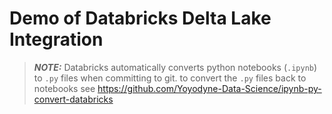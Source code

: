# Demo of Databricks Delta Lake Integration

> **_NOTE:_**  Databricks automatically converts python notebooks (`.ipynb`) to `.py` files when committing to git. to convert the `.py` files back to notebooks see https://github.com/Yoyodyne-Data-Science/ipynb-py-convert-databricks 